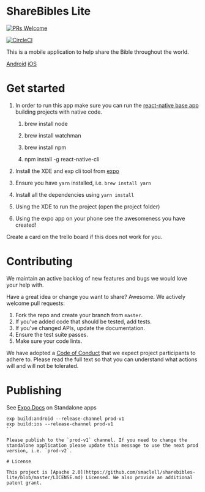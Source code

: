 # ShareBibles Lite

[![PRs Welcome](https://img.shields.io/badge/PRs-welcome-brightgreen.svg?style=flat-square)](http://makeapullrequest.com)

[![CircleCI](https://circleci.com/gh/smaclell/sharebibles-lite.svg?style=svg)](https://circleci.com/gh/smaclell/sharebibles-lite)

This is a mobile application to help share the Bible throughout the world.

[Android](https://play.google.com/store/apps/details?id=com.faithtech.sharebibles_lite)
[iOS](https://itunes.apple.com/us/app/share-bibles-lite/id1375368792?ls=1&mt=8)

# Get started

1. In order to run this app make sure you can run the [react-native base app](https://facebook.github.io/react-native/docs/getting-started.html) building projects with native code.

    1. brew install node

    2. brew install watchman

    3. brew install npm

    4. npm install -g react-native-cli

2. Install the XDE and exp cli tool from [expo](https://docs.expo.io/versions/latest/introduction/installation.html)

3. Ensure you have `yarn` installed, i.e. `brew install yarn`

4. Install all the dependencies using `yarn install`

5. Using the XDE to run the project (open the project folder)

6. Using the expo app on your phone see the awesomeness you have created!

Create a card on the trello board if this does not work for you.

# Contributing

We maintain an active backlog of new features and bugs we would love your help with.

Have a great idea or change you want to share? Awesome. We actively welcome pull requests:

1. Fork the repo and create your branch from `master`.
2. If you've added code that should be tested, add tests.
3. If you've changed APIs, update the documentation.
4. Ensure the test suite passes.
5. Make sure your code lints.

We have adopted a [Code of Conduct]((https://github.com/smaclell/sharebibles-lite/blob/master/CODE_OF_CONDUCT.md)) that we expect project participants to adhere to. Please read the full text so that you can understand what actions will and will not be tolerated.

# Publishing

See [Expo Docs](https://docs.expo.io/versions/v26.0.0/guides/building-standalone-apps.html) on Standalone apps

```
exp build:android --release-channel prod-v1
exp build:ios --release-channel prod-v1
``

Please publish to the `prod-v1` channel. If you need to change the standalone application please update this message to use the next prod version, i.e. `prod-v2`.

# License

This project is [Apache 2.0](https://github.com/smaclell/sharebibles-lite/blob/master/LICENSE.md) Licensed. We also provide an additional patent grant.
